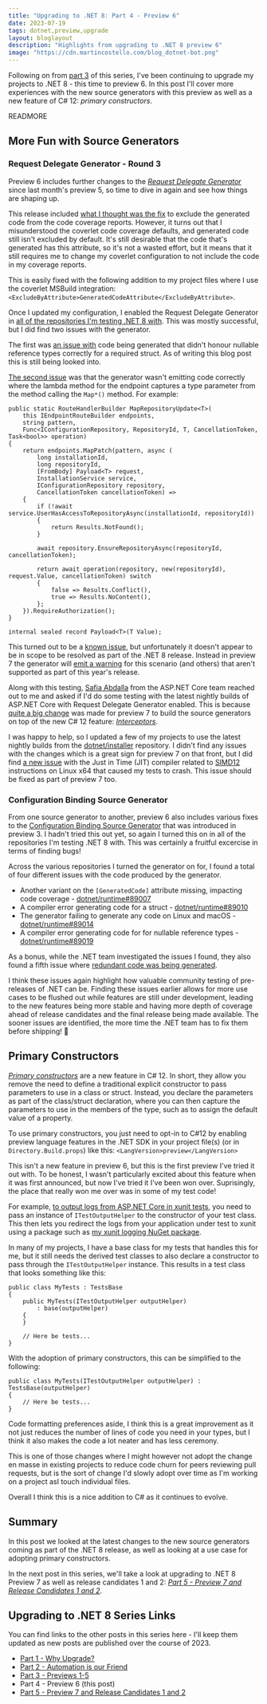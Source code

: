 ```yaml
---
title: "Upgrading to .NET 8: Part 4 - Preview 6"
date: 2023-07-19
tags: dotnet,preview,upgrade
layout: bloglayout
description: "Highlights from upgrading to .NET 8 preview 6"
image: "https://cdn.martincostello.com/blog_dotnet-bot.png"
---
```


Following on from [part 3][part-3] of this series, I've been continuing
to upgrade my projects to .NET 8 - this time to preview 6. In this post
I'll cover more experiences with the new source generators with this
preview as well as a new feature of C# 12: _primary constructors_.

READMORE

## More Fun with Source Generators

### Request Delegate Generator - Round 3

Preview 6 includes further changes to the _[Request Delegate Generator][rdg]_
since last month's preview 5, so time to dive in again and see how things
are shaping up.

This release included [what I thought was the fix][dotnet-aspnetcore-48377]
to exclude the generated code from the code coverage reports. However, it
turns out that I misunderstood the coverlet code coverage defaults, and
generated code still isn't excluded by default. It's still desirable that the
code that's generated has this attribute, so it's not a wasted effort, but
it means that it still requires me to change my coverlet configuration to
not include the code in my coverage reports.

This is easily fixed with the following addition to my project files where
I use the coverlet MSBuild integration: `<ExcludeByAttribute>GeneratedCodeAttribute</ExcludeByAttribute>`.

Once I updated my configuration, I enabled the Request Delegate Generator in
[all of the repositories I'm testing .NET 8 with][dotnet-8-upgrade-report].
This was mostly successful, but I did find two issues with the generator.

The first was [an issue with][dotnet-aspnetcore-49381] code being generated
that didn't honour nullable reference types correctly for a required struct.
As of writing this blog post this is still being looked into.

[The second issue][dotnet-aspnetcore-49384] was that the generator wasn't
emitting code correctly where the lambda method for the endpoint captures
a type parameter from the method calling the `Map*()` method. For example:

<pre class="highlight plaintext">
<code>public static RouteHandlerBuilder MapRepositoryUpdate&lt;T&gt;(
    this IEndpointRouteBuilder endpoints,
    string pattern,
    Func&lt;IConfigurationRepository, RepositoryId, T, CancellationToken, Task&lt;bool&gt;&gt; operation)
{
    return endpoints.MapPatch(pattern, async (
        long installationId,
        long repositoryId,
        [FromBody] Payload&lt;T&gt; request,
        InstallationService service,
        IConfigurationRepository repository,
        CancellationToken cancellationToken) =>
    {
        if (!await service.UserHasAccessToRepositoryAsync(installationId, repositoryId))
        {
            return Results.NotFound();
        }
&nbsp;
        await repository.EnsureRepositoryAsync(repositoryId, cancellationToken);
&nbsp;
        return await operation(repository, new(repositoryId), request.Value, cancellationToken) switch
        {
            false => Results.Conflict(),
            true => Results.NoContent(),
        };
    }).RequireAuthorization();
}

internal sealed record Payload&lt;T&gt;(T Value);</code>
</pre>

This turned out to be a [known issue][dotnet-aspnetcore-47338], but unfortunately
it doesn't appear to be in scope to be resolved as part of the .NET 8 release.
Instead in preview 7 the generator will [emit a warning][dotnet-aspnetcore-49417]
for this scenario (and others) that aren't supported as part of this year's release.

Along with this testing, [Safia Abdalla][safia-abdalla] from the ASP.NET Core team
reached out to me and asked if I'd do some testing with the latest nightly builds
of ASP.NET Core with Request Delegate Generator enabled. This is because
[quite a big change][dotnet-aspnetcore-48817] was made for preview 7 to build the
source generators on top of the new C# 12 feature: _[Interceptors][csharp-interceptors]_.

I was happy to help, so I updated a few of my projects to use the latest nightly builds
from the [dotnet/installer][dotnet-installer] repository. I didn't find any issues
with the changes which is a great sign for preview 7 on that front, but I did find
[a new issue][dotnet-runtime-88842] with the Just in Time (JIT) compiler related
to [SIMD12][simd] instructions on Linux x64 that caused my tests to crash. This
issue should be fixed as part of preview 7 too.

### Configuration Binding Source Generator

From one source generator to another, preview 6 also includes various fixes
to the [Configuration Binding Source Generator][configuration-binding-source-generator]
that was introduced in preview 3. I hadn't tried this out yet, so again I
turned this on in all of the repositories I'm testing .NET 8 with. This was
certainly a fruitful excercise in terms of finding bugs!

Across the various repositories I turned the generator on for, I found a
total of four different issues with the code produced by the generator.

- Another variant on the `[GeneratedCode]` attribute missing, impacting code coverage - [dotnet/runtime#89007][dotnet-runtime-89007]
- A compiler error generating code for a struct - [dotnet/runtime#89010][dotnet-runtime-89010]
- The generator failing to generate any code on Linux and macOS - [dotnet/runtime#89014][dotnet-runtime-89014]
- A compiler error generating code for for nullable reference types - [dotnet/runtime#89019][dotnet-runtime-89019]

As a bonus, while the .NET team investigated the issues I found, they also
found a fifth issue where [redundant code was being generated][dotnet-runtime-89043].

I think these issues again highlight how valuable community testing of pre-releases
of .NET can be. Finding these issues earlier allows for more use cases to
be flushed out while features are still under development, leading to the
new features being more stable and having more depth of coverage ahead of
release candidates and the final release being made available. The sooner
issues are identified, the more time the .NET team has to fix them before
shipping! 🚢

## Primary Constructors

_[Primary constructors][primary-constructors]_ are a new feature in C# 12.
In short, they allow you remove the need to define a traditional explicit
constructor to pass parameters to use in a class or struct.  Instead, you
declare the parameters as part of the class/struct declaration, where you
can then capture the parameters to use in the members of the type, such as
to assign the default value of a property.

To use primary constructors, you just need to opt-in to C#12 by enabling
preview language features in the .NET SDK in your project file(s) (or in
`Directory.Build.props`) like this: `<LangVersion>preview</LangVersion>`

This isn't a new feature in preview 6, but this is the first preview I've
tried it out with. To be honest, I wasn't particularly excited about this
feature when it was first announced, but now I've tried it I've been won
over. Suprisingly, the place that really won me over was in some of my
test code!

For example, [to output logs from ASP.NET Core in xunit tests][logging-with-xunit],
you need to pass an instance of `ITestOutputHelper` to the constructor of
your test class. This then lets you redirect the logs from your application under
test to xunit using a package such as [my xunit logging NuGet package][xunit-logging].

In many of my projects, I have a base class for my tests that handles
this for me, but it still needs the derived test classes to also declare
a constructor to pass through the `ITestOutputHelper` instance. This results
in a test class that looks something like this:

<pre class="highlight plaintext"><code>public class MyTests : TestsBase
{
    public MyTests(ITestOutputHelper outputHelper)
        : base(outputHelper)
    {
    }
&nbsp;
    // Here be tests...
}</code>
</pre>

With the adoption of primary constructors, this can be simplified to
the following:

<pre class="highlight plaintext"><code>public class MyTests(ITestOutputHelper outputHelper) : TestsBase(outputHelper)
{
    // Here be tests...
}</code>
</pre>

Code formatting preferences aside, I think this is a great improvement
as it not just reduces the number of lines of code you need in your types,
but I think it also makes the code a lot neater and has less ceremony.

This is one of those changes where I might however not adopt the change
en masse in existing projects to reduce code churn for peers reviewing
pull requests, but is the sort of change I'd slowly adopt over time as
I'm working on a project asI touch individual files.

Overall I think this is a nice addition to C# as it continues to evolve.

## Summary

In this post we looked at the latest changes to the new source generators
coming as part of the .NET 8 release, as well as looking at a use case for
adopting primary constructors.

In the next post in this series, we'll take a look at upgrading to .NET 8
Preview 7 as well as release candidates 1 and 2: _[Part 5 - Preview 7 and Release Candidates 1 and 2][part-5]_.

## Upgrading to .NET 8 Series Links

You can find links to the other posts in this series here - I'll keep them updated as new posts are published over the course of 2023.

- [Part 1 - Why Upgrade?][part-1]
- [Part 2 - Automation is our Friend][part-2]
- [Part 3 - Previews 1-5][part-3]
- Part 4 - Preview 6 (this post)
- [Part 5 - Preview 7 and Release Candidates 1 and 2][part-5]

[configuration-binding-source-generator]: https://devblogs.microsoft.com/dotnet/announcing-dotnet-8-preview-6/#configuration-binding-source-generator-improvements "Configuration binding source generator improvements"
[csharp-interceptors]: https://devblogs.microsoft.com/dotnet/new-csharp-12-preview-features/#interceptors "Interceptors"
[dotnet-8-upgrade-report]: https://gist.github.com/martincostello/2083bcc83f30a5038175e4f31e0fc59f/a8ecc1f7f07f1e51b1ab96966710e8cdbc8cc088 ".NET vNext Upgrade Report on 18/07/2023"
[dotnet-aspnetcore-47338]: https://github.com/dotnet/aspnetcore/issues/47338 "RDG does not support generic types from outer scope"
[dotnet-aspnetcore-48377]: https://github.com/dotnet/aspnetcore/pull/48377 "Add [GeneratedCode] for more RDG output"
[dotnet-aspnetcore-48817]: https://github.com/dotnet/aspnetcore/pull/48817 "Update RDG to use interceptors feature"
[dotnet-aspnetcore-49381]: https://github.com/dotnet/aspnetcore/issues/49381 "Request Delegate Generator fails to compile code with CS8601 warning for required non-nullable record parameters"
[dotnet-aspnetcore-49384]: https://github.com/dotnet/aspnetcore/issues/49384 "Request Delegate Generator fails to compile code with CS0246 error for endpoint with generic type parameter"
[dotnet-aspnetcore-49417]: https://github.com/dotnet/aspnetcore/pull/49417 "Emit diagnostics for unsupported RDG scenarios"
[dotnet-installer]: https://github.com/dotnet/installer "dotnet/installer on GitHub"
[dotnet-runtime-88842]: https://github.com/dotnet/runtime/issues/88842 "AccessViolationException or InvalidOperationException thrown in local method with .NET 8 preview 7 nightly"
[dotnet-runtime-89007]: https://github.com/dotnet/runtime/issues/89007 "CoreBindingHelper for configuration binding source generator should be marked as [GeneratedCode]"
[dotnet-runtime-89010]: https://github.com/dotnet/runtime/issues/89010 "Configuration binding source generator fails with CS8598 error"
[dotnet-runtime-89014]: https://github.com/dotnet/runtime/issues/89014 "Configuration binding source generator throws ArgumentOutOfRangeException on macOS and Linux"
[dotnet-runtime-89019]: https://github.com/dotnet/runtime/issues/89019 "Configuration binding source generator fails to compile with CS8600 when using nullable reference types"
[dotnet-runtime-89043]: https://github.com/dotnet/runtime/issues/89043 "When binding to interface collections, config generator shouldn't generate logic for both interface & mapping collection type."
[logging-with-xunit]: https://blog.martincostello.com/writing-logs-to-xunit-test-output/ "Writing Logs to xunit Test Output"
[part-1]: https://blog.martincostello.com/upgrading-to-dotnet-8-part-1-why-upgrade "Why Upgrade?"
[part-2]: https://blog.martincostello.com/upgrading-to-dotnet-8-part-2-automation-is-our-friend "Automation is our Friend"
[part-3]: https://blog.martincostello.com/upgrading-to-dotnet-8-part-3-previews-1-to-5 "Previews 1-5"
[part-5]: https://blog.martincostello.com/upgrading-to-dotnet-8-part-5-preview-7-and-rc-1-2 "Preview 7 and Release Candidates 1 and 2"
[primary-constructors]: https://devblogs.microsoft.com/dotnet/check-out-csharp-12-preview/#primary-constructors-for-non-record-classes-and-structs "Primary constructors for non-record classes and structs"
[rdg]: https://devblogs.microsoft.com/dotnet/asp-net-core-updates-in-dotnet-8-preview-3/#minimal-apis-and-native-aot "Minimal APIs and native AOT"
[safia-abdalla]: https://github.com/captainsafia "@captainsafia on GitHub"
[simd]: https://en.wikipedia.org/wiki/Single_instruction,_multiple_data "Single instruction, multiple data"
[xunit-logging]: https://github.com/martincostello/xunit-logging#readme "martincostello/xunit-logging on GitHub"
